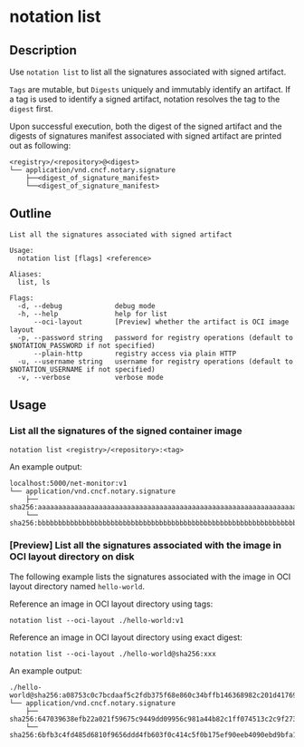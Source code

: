 # notation list

## Description

Use `notation list` to list all the signatures associated with signed artifact.

`Tags` are mutable, but `Digests` uniquely and immutably identify an artifact. If a tag is used to identify a signed artifact, notation resolves the tag to the `digest` first.

Upon successful execution, both the digest of the signed artifact and the digests of signatures manifest associated with signed artifact are printed out as following:

```shell
<registry>/<repository>@<digest>
└── application/vnd.cncf.notary.signature
    ├──<digest_of_signature_manifest>
    └──<digest_of_signature_manifest>
```

## Outline

```text
List all the signatures associated with signed artifact

Usage:
  notation list [flags] <reference>

Aliases:
  list, ls

Flags:
  -d, --debug             debug mode
  -h, --help              help for list
      --oci-layout        [Preview] whether the artifact is OCI image layout
  -p, --password string   password for registry operations (default to $NOTATION_PASSWORD if not specified)
      --plain-http        registry access via plain HTTP
  -u, --username string   username for registry operations (default to $NOTATION_USERNAME if not specified)
  -v, --verbose           verbose mode
```

## Usage

### List all the signatures of the signed container image

```shell
notation list <registry>/<repository>:<tag>
```

An example output:

```shell
localhost:5000/net-monitor:v1
└── application/vnd.cncf.notary.signature
    ├── sha256:aaaaaaaaaaaaaaaaaaaaaaaaaaaaaaaaaaaaaaaaaaaaaaaaaaaaaaaaaaaaaaaa
    └── sha256:bbbbbbbbbbbbbbbbbbbbbbbbbbbbbbbbbbbbbbbbbbbbbbbbbbbbbbbbbbbbbbbb
```

### [Preview] List all the signatures associated with the image in OCI layout directory on disk

The following example lists the signatures associated with the image in OCI layout directory named `hello-world`.

Reference an image in OCI layout directory using tags:

```shell
notation list --oci-layout ./hello-world:v1
```

Reference an image in OCI layout directory using exact digest:

```shell
notation list --oci-layout ./hello-world@sha256:xxx
```

An example output:

```shell
./hello-world@sha256:a08753c0c7bcdaaf5c2fdb375f68e860c34bffb146368982c201d41769e1763c
└── application/vnd.cncf.notary.signature
    ├── sha256:647039638efb22a021f59675c9449dd09956c981a44b82c1ff074513c2c9f273
    └── sha256:6bfb3c4fd485d6810f9656ddd4fb603f0c414c5f0b175ef90eeb4090ebd9bfa1
```
